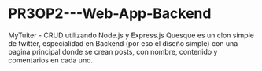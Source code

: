# PR3OP2---Web-App-Backend
MyTuiter -  CRUD utilizando Node.js y Express.js
Quesque es un clon simple de twitter, especialidad en Backend (por eso el diseño simple) con una pagina principal donde se crean posts, con nombre, contenido y comentarios en cada uno.
